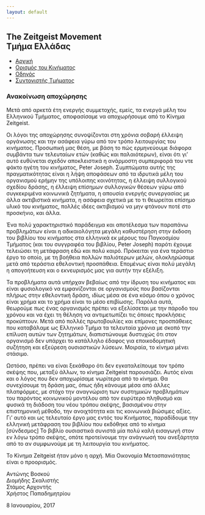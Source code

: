 ```yaml
---
layout: default
---
```


## The Zeitgeist Movement <br/> Τμήμα Ελλάδας

<ul class="menu">
<li><a href="/" class="active">Αρχική</a></li>
<li><a href="/tzmdefined">Ορισμός του Κινήματος</a></li>
<li><a href="/guide">Οδηγός</a></li>
<li><a href="/coordinator">Συντονιστής Τμήματος</a></li>
</ul>

### Ανακοίνωση αποχώρησης

Μετά από αρκετά έτη ενεργής συμμετοχής, εμείς, τα ενεργά μέλη του Ελληνικού Τμήματος, αποφασίσαμε να αποχωρήσουμε από το Κίνημα Zeitgeist.

Οι λόγοι της αποχώρησης συνοψίζονται στη χρόνια σοβαρή έλλειψη οργάνωσης και την ασάφεια γύρω από τον τρόπο λειτουργίας του κινήματος. Προσωπική μας θέση, με βάση το πώς ερμηνεύουμε διάφορα συμβάντα των τελευταίων ετών (καθώς και παλαιότερων), είναι ότι γι’ αυτό ευθύνεται σχεδόν αποκλειστικά η ανάρμοστη συμπεριφορά του ντε φάκτο ηγέτη του κινήματος, Peter Joseph. Συμπτώματα αυτής της πραγματικότητας είναι η λήψη αποφάσεων από τα ιδρυτικά μέλη του οργανισμού ερήμην της υπόλοιπης κοινότητας, η έλλειψη συλλογικού σχεδίου δράσης, η έλλειψη επίσημων συλλογικών θέσεων γύρω από συγκεκριμένα κοινωνικά ζητήματα, η απουσία ενεργής συνεργασίας με άλλα ακτιβιστικά κινήματα, η ασάφεια σχετικά με το τι θεωρείται επίσημο υλικό του κινήματος, πολλές ιδέες ακτιβισμού να μην φτάνουν ποτέ στο προσκήνιο, και άλλα.

Ένα πολύ χαρακτηριστικό παράδειγμα και αποτέλεσμα των παραπάνω προβλημάτων είναι η αδικαιολόγητα μεγάλη καθυστέρηση στην έκδοση του βιβλίου του κινήματος στα ελληνικά εκ μέρους του Παγκοσμίου Τμήματος (και του συγγραφέα του βιβλίου, Peter Joseph) παρότι έχουμε τελειώσει τη μετάφραση εδώ και πολύ καιρό. Πρόκειται για ένα τεράστιο έργο το οποίο, με τη βοήθεια πολλών παλιότερων μελών, ολοκληρώσαμε μετά από τεράστια εθελοντική προσπάθεια. Επομένως είναι πολύ μεγάλη η απογοήτευση και ο εκνευρισμός μας για αυτήν την εξέλιξη.

Τα προβλήματα αυτά υπήρχαν βεβαίως από την ίδρυση του κινήματος και είναι φυσιολογικό να εμφανίζονται σε οργανισμούς που βασίζονται πλήρως στην εθελοντική δράση, ιδίως μέσα σε ένα κόσμο όπου ο χρόνος είναι χρήμα και το χρήμα είναι το μέσο επιβίωσης. Παρόλα αυτά, θεωρούμε πως ένας οργανισμός πρέπει να εξελίσσεται με την πάροδο του χρόνου και να έχει τη θέληση να αντιμετωπίζει τις όποιες προκλήσεις προκύπτουν. Μετά από πολλές πρωτοβουλίες και επίμονες προσπάθειες που καταβάλαμε ως Ελληνικό Τμήμα τα τελευταία χρόνια με σκοπό την επίλυση αυτών των ζητημάτων, διαπιστώνουμε δυστυχώς ότι στον οργανισμό δεν υπάρχει το κατάλληλο έδαφος για εποικοδομητική συζήτηση και εξεύρεση ουσιαστικών λύσεων. Μοιραία, το κίνημα μένει στάσιμο.

Ωστόσο, πρέπει να είναι ξεκάθαρο ότι δεν εγκαταλείπουμε τον τρόπο σκέψης που, μεταξύ άλλων, το κίνημα Zeitgeist παρουσιάζει. Αυτός είναι και ο λόγος που δεν αποχωρίσαμε νωρίτερα από το κίνημα. Θα συνεχίσουμε τη δράση μας, όπως ήδη κάνουμε μέσα από άλλες πλατφόρμες, με στόχο την αναγνώριση των συστημικών προβλημάτων του παρόντος κοινωνικού μοντέλου από τον ευρύτερο πληθυσμό και φυσικά τη διάδοση του νέου τρόπου σκέψης, βασισμένου στην επιστημονική μέθοδο, την ανοιχτότητα και τις κοινωνικά βιώσιμες αξίες. Γι’ αυτό και ως τελευταίο έργο μας εντός του Κινήματος, παραδίδουμε την ελληνική μετάφραση του βιβλίου που εκδόθηκε από το κίνημα [σύνδεσμος] Το βιβλίο ουσιαστικά συνιστά μία πολύ καλή εισαγωγή στον εν λόγω τρόπο σκέψης, οπότε προτείνουμε την ανάγνωσή του ανεξάρτητα από το αν συμφωνούμε με τη λειτουργία του κινήματος.

Το Κίνημα Zeitgeist ήταν μόνο η αρχή. Μία Οικονομία Μετασπανιότητας είναι ο προορισμός.


Αντώνης Βοσκού<br/>
Διομήδης Σκαλιστής<br/>
Στάμος Αρχοντής<br/>
Χρήστος Παπαδημητρίου

8 Ιανουαρίου, 2017
